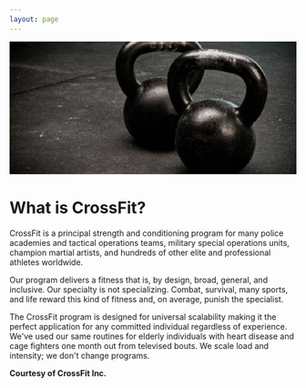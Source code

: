 ```yaml
---
layout: page
---
```

![Kettlebells](../images/kettlebells.jpg)

# What is CrossFit?

CrossFit is a principal strength and conditioning program for many police academies and tactical operations teams, military special operations units, champion martial artists, and hundreds of other elite and professional athletes worldwide.

Our program delivers a fitness that is, by design, broad, general, and inclusive. Our specialty is not specializing. Combat, survival, many sports, and life reward this kind of fitness and, on average, punish the specialist.

The CrossFit program is designed for universal scalability making it the perfect application for any committed individual regardless of experience. We've used our same routines for elderly individuals with heart disease and cage fighters one month out from televised bouts. We scale load and intensity; we don't change programs.

**Courtesy of CrossFit Inc.**